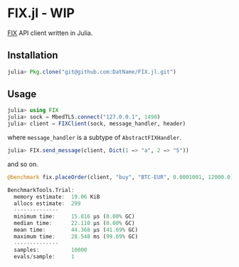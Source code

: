 # FIX.jl - WIP

[FIX](https://www.fixtrading.org/what-is-fix/) API client written in Julia.

## Installation
```julia
julia> Pkg.clone("git@github.com:DatName/FIX.jl.git")
```

## Usage
```julia
julia> using FIX
julia> sock = MbedTLS.connect("127.0.0.1", 1498)
julia> client = FIXClient(sock, message_handler, header)
```
where `message_handler` is a subtype of `AbstractFIXHandler`.

```julia
julia> FIX.send_message(client, Dict(1 => "a", 2 => "5"))
```
and so on.

```julia
@benchmark fix.placeOrder(client, "buy", "BTC-EUR", 0.0001001, 12000.0)

BenchmarkTools.Trial:
  memory estimate:  19.06 KiB
  allocs estimate:  299
  --------------
  minimum time:     15.816 μs (0.00% GC)
  median time:      22.110 μs (0.00% GC)
  mean time:        44.368 μs (41.69% GC)
  maximum time:     28.548 ms (99.69% GC)
  --------------
  samples:          10000
  evals/sample:     1
```
